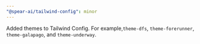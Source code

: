 ```yaml
---
"@spear-ai/tailwind-config": minor
---
```


Added themes to Tailwind Config. For example,`theme-dfs`, `theme-forerunner`, `theme-galapago`, and `theme-underway`.
